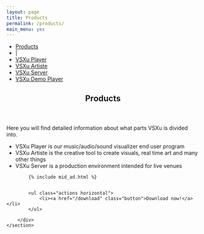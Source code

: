 ```yaml
---
layout: page
title: Products
permalink: /products/
main_menu: yes
---
```

<div id="main" class="alt">
    <section id="one">
        <div class="inner">
            <ul class="actions horizontal">
                <li><a href="/products" class="button special">Products</a></li>
                <li>|</li>
                <li><a href="/products/player" class="button">VSXu Player</a></li>
                <li><a href="/products/artiste" class="button">VSXu Artiste</a></li>
                <li><a href="/products/server" class="button">VSXu Server</a></li>
                <li><a href="/products/demo-player" class="button">VSXu Demo Player</a></li>
            </ul>
            <header class="major">
                <h1>Products</h1>
            </header>
            <p>
                Here you will find detailed information about what parts VSXu is divided into.    
            </p>
            <ul>
                  <li>VSXu Player is our music/audio/sound visualizer end user program</li>
                  <li>VSXu Artiste is the creative tool to create visuals, real time art and many other things</li>
                  <li>VSXu Server is a production environment intended for live venues</li>
                </ul>
            
            {% include mid_ad.html %}

            
            <ul class="actions horizontal">
                <li><a href="/download" class="button">Download now!</a></li>
            </ul>

        </div>
    </section>
</div>
